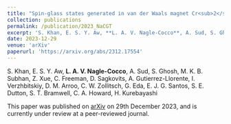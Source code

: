```yaml
---
title: "Spin-glass states generated in van der Waals magnet Cr<sub>2</sub>Ge<sub>2</sub>Te<sub>6</sub> by alkali-ion intercalation"
collection: publications
permalink: /publication/2023_NaCGT
excerpt: 'S. Khan, E. S. Y. Aw, **L. A. V. Nagle-Cocco**, A. Sud, S. Ghosh, M. K. B. Subhan, Z. Xue, C. Freeman, D. Sagkovits, A. Gutierrez-Llorente, I. Verzhbitskiy, D. M. Arroo, C. W. Zollitsch, G. Eda, E. J. G. Santos, S. E. Dutton, S. T. Bramwell, C. A. Howard, H. Kurebayashi'
date: 2023-12-29
venue: 'arXiv'
paperurl: 'https://arxiv.org/abs/2312.17554'
---
```

S. Khan, E. S. Y. Aw, **L. A. V. Nagle-Cocco**, A. Sud, S. Ghosh, M. K. B. Subhan, Z. Xue, C. Freeman, D. Sagkovits, A. Gutierrez-Llorente, I. Verzhbitskiy, D. M. Arroo, C. W. Zollitsch, G. Eda, E. J. G. Santos, S. E. Dutton, S. T. Bramwell, C. A. Howard, H. Kurebayashi

This paper was published on [arXiv](https://arxiv.org/abs/2312.17554) on 29th December 2023, and is currently under review at a peer-reviewed journal.
